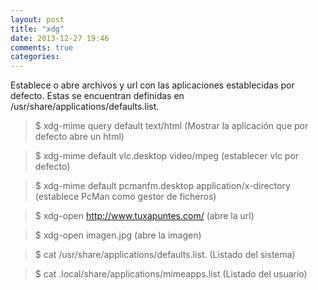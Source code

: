 ```yaml
---
layout: post
title: "xdg"
date: 2013-12-27 19:46
comments: true
categories: 
---
```

Establece o abre archivos y url con las aplicaciones establecidas por defecto. Estas se encuentran definidas en /usr/share/applications/defaults.list. 

>$ xdg-mime query default text/html    (Mostrar la aplicación que por defecto abre un html) 

>$ xdg-mime default vlc.desktop video/mpeg  (establecer vlc por defecto) 

>$ xdg-mime default pcmanfm.desktop application/x-directory (establece PcMan como gestor de ficheros)

>$ xdg-open http://www.tuxapuntes.com/   (abre la url)

>$ xdg-open imagen.jpg  (abre la imagen)

>$ cat /usr/share/applications/defaults.list. (Listado del sistema)

>$ cat .local/share/applications/mimeapps.list  (Listado del usuario)

